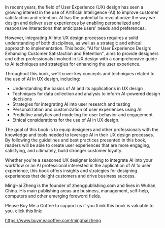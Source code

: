
In recent years, the field of User Experience (UX) design has seen a growing interest in the use of Artificial Intelligence (AI) to improve customer satisfaction and retention. AI has the potential to revolutionize the way we design and deliver user experiences by enabling personalized and responsive interactions that anticipate users' needs and preferences.

However, integrating AI into UX design processes requires a solid understanding of both disciplines, as well as a strategic and ethical approach to implementation. This book, "AI for User Experience Design: Enhancing Customer Satisfaction and Retention", aims to provide designers and other professionals involved in UX design with a comprehensive guide to AI techniques and strategies for enhancing the user experience.

Throughout this book, we'll cover key concepts and techniques related to the use of AI in UX design, including:

* Understanding the basics of AI and its applications in UX design
* Techniques for data collection and analysis to inform AI-powered design decisions
* Strategies for integrating AI into user research and testing
* Personalization and customization of user experiences using AI
* Predictive analytics and modeling for user behavior and engagement
* Ethical considerations for the use of AI in UX design.

The goal of this book is to equip designers and other professionals with the knowledge and tools needed to leverage AI in their UX design processes. By following the guidelines and best practices presented in this book, readers will be able to create user experiences that are more engaging, satisfying, and ultimately, build stronger customer loyalty.

Whether you're a seasoned UX designer looking to integrate AI into your workflow or an AI professional interested in the application of AI to user experience, this book offers insights and strategies for designing experiences that delight customers and drive business success.

MingHai Zheng is the founder of zhengpublishing.com and lives in Wuhan, China. His main publishing areas are business, management, self-help, computers and other emerging foreword fields.

Please Buy Me a Coffee to support us if you think this book is valuable to you. click this link:

https://www.buymeacoffee.com/minghaizheng
